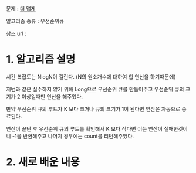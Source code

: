 문제 : [더 맵게](https://programmers.co.kr/learn/courses/30/lessons/42626)

알고리즘 종류 : 우선순위큐

참조 url :

# 1. 알고리즘 설명

시간 복잡도는 NlogN이 걸린다. (N의 원소개수에 대하여 힙 연산을 하기때문에)

저번과 같은 실수하지 않기 위해 Long으로 우선순위 큐를 만들어주고 우선순위 큐의 크기가 2 이상일때만 연산을 해주었다.

만약 우선순위 큐의 루트가 K 보다 크거나 큐의 크기가 1이 된다면 연산은 자동으로 종료된다.

연산이 끝난 후 우선순위 큐의 루트를 확인해서 K 보다 작다면 이는 연산이 실패한것이니 -1을 반환해주고 나머지 경우에는 count를 리턴해주었다.

# 2. 새로 배운 내용